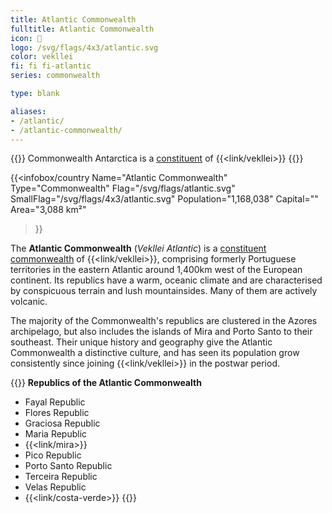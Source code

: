 ```yaml
---
title: Atlantic Commonwealth
fulltitle: Atlantic Commonwealth
icon: 🌹
logo: /svg/flags/4x3/atlantic.svg
color: vekllei
fi: fi fi-atlantic
series: commonwealth

type: blank

aliases:
- /atlantic/
- /atlantic-commonwealth/
---
```

{{<note series>}}
 Commonwealth Antarctica is a [constituent](/constituents/) of {{<link/vekllei>}}
{{</note>}}

{{<infobox/country
   Name="Atlantic Commonwealth"
   Type="Commonwealth"
   Flag="/svg/flags/atlantic.svg"
   SmallFlag="/svg/flags/4x3/atlantic.svg"
   Population="1,168,038"
   Capital=""
   Area="3,088 km²"
 >}}

The <span class="fi fi-atlantic"></span> **Atlantic Commonwealth** (*Vekllei Atlantic*) is a [constituent commonwealth](/constituents/) of {{<link/vekllei>}}, comprising formerly Portuguese territories in the eastern Atlantic around 1,400km west of the European continent. Its republics have a warm, oceanic climate and are characterised by conspicuous terrain and lush mountainsides. Many of them are actively volcanic.

The majority of the Commonwealth's republics are clustered in the Azores archipelago, but also includes the islands of Mira and Porto Santo to their southeast. Their unique history and geography give the Atlantic Commonwealth a distinctive culture, and has seen its population grow consistently since joining {{<link/vekllei>}} in the postwar period.

{{<note panel>}}
**Republics of the Atlantic Commonwealth**

* Fayal Republic
* Flores Republic
* Graciosa Republic
* Maria Republic
* {{<link/mira>}}
* Pico Republic
* Porto Santo Republic
* Terceira Republic
* Velas Republic
* {{<link/costa-verde>}}
{{</note>}}
